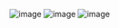 ![image](https://user-images.githubusercontent.com/47164453/212372088-bcb3e30f-9ca9-4b42-9057-b199a36fc8b0.png)
![image](https://user-images.githubusercontent.com/47164453/212372139-376f02ca-5240-4eb1-b19f-cfdc86a715dd.png)
![image](https://user-images.githubusercontent.com/47164453/212372158-1048a13e-7d6f-4523-89d3-23b183968df5.png)
